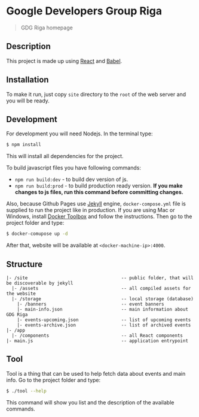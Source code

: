 # Google Developers Group Riga
> GDG Riga homepage

## Description

This project is made up using [React](https://github.com/facebook/react) and [Babel](https://github.com/babel/babel).

## Installation

To make it run, just copy `site` directory to the `root` of the web server and you will be ready.

## Development

For development you will need Nodejs. In the terminal type:

```sh
$ npm install
```

This will install all dependencies for the project.

To build javascript files you have following commands:
 - `npm run build:dev` - to build dev version of js.
 - `npm run build:prod` - to build production ready version. **If you make changes to js files, run this command before committing changes.**

Also, because Github Pages use [Jekyll](https://github.com/jekyll/jekyll) engine, `docker-compose.yml` file is supplied to run the project like in production. If you are using Mac or Windows, install [Docker Toolbox](https://www.docker.com/products/docker-toolbox) and follow the instructions. Then go to the project folder and type:
```sh
$ docker-comupose up -d
```

After that, website will be available at `<docker-machine-ip>:4000`.

## Structure
```
|- /site                                   -- public folder, that will be discoverable by jekyll
  |- /assets                               -- all compiled assets for the website
  |- /storage                              -- local storage (database)
    |- /banners                            -- event banners
    |- main-info.json                      -- main information about GDG Riga
    |- events-upcoming.json                -- list of upcoming events
    |- events-archive.json                 -- list of archived events
|- /app
  |- /components                           -- all React components
|- main.js                                 -- application entrypoint
```

## Tool

Tool is a thing that can be used to help fetch data about events and main info. Go to the project folder and type:
```sh
$ ./tool --help
```

This command will show you list and the description of the available commands.
